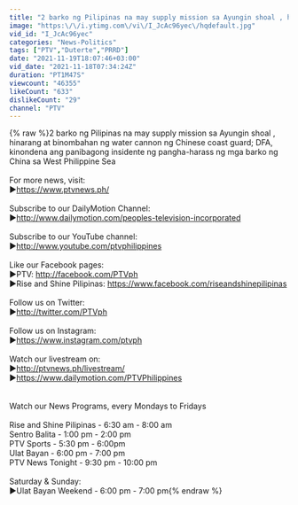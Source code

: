 ```yaml
---
title: "2 barko ng Pilipinas na may supply mission sa Ayungin shoal , hinarang ng Chinese coast guard"
image: "https:\/\/i.ytimg.com\/vi\/I_JcAc96yec\/hqdefault.jpg"
vid_id: "I_JcAc96yec"
categories: "News-Politics"
tags: ["PTV","Duterte","PRRD"]
date: "2021-11-19T18:07:46+03:00"
vid_date: "2021-11-18T07:34:24Z"
duration: "PT1M47S"
viewcount: "46355"
likeCount: "633"
dislikeCount: "29"
channel: "PTV"
---
```

{% raw %}2 barko ng Pilipinas na may supply mission sa Ayungin shoal , hinarang at binombahan ng water cannon ng Chinese coast guard; DFA, kinondena ang panibagong insidente ng pangha-harass ng mga barko ng China sa West Philippine Sea<br /><br />For more news, visit: <br />►<a rel="nofollow" target="blank" href="https://www.ptvnews.ph/">https://www.ptvnews.ph/</a><br /><br />Subscribe to our DailyMotion Channel:<br />►<a rel="nofollow" target="blank" href="http://www.dailymotion.com/peoples-television-incorporated">http://www.dailymotion.com/peoples-television-incorporated</a><br /><br />Subscribe to our YouTube channel:<br />►<a rel="nofollow" target="blank" href="http://www.youtube.com/ptvphilippines">http://www.youtube.com/ptvphilippines</a><br /><br />Like our Facebook pages:<br />►PTV: <a rel="nofollow" target="blank" href="http://facebook.com/PTVph">http://facebook.com/PTVph</a> <br />►Rise and Shine Pilipinas: <a rel="nofollow" target="blank" href="https://www.facebook.com/riseandshinepilipinas">https://www.facebook.com/riseandshinepilipinas</a><br /><br />Follow us on Twitter: <br />►<a rel="nofollow" target="blank" href="http://twitter.com/PTVph">http://twitter.com/PTVph</a><br /><br />Follow us on Instagram:<br />►<a rel="nofollow" target="blank" href="https://www.instagram.com/ptvph">https://www.instagram.com/ptvph</a><br /><br />Watch our livestream on: <br />►<a rel="nofollow" target="blank" href="http://ptvnews.ph/livestream/">http://ptvnews.ph/livestream/</a><br />►<a rel="nofollow" target="blank" href="https://www.dailymotion.com/PTVPhilippines">https://www.dailymotion.com/PTVPhilippines</a><br /><br /><br />Watch our News Programs, every Mondays to Fridays<br /><br />Rise and Shine Pilipinas - 6:30 am - 8:00 am<br />Sentro Balita - 1:00 pm - 2:00 pm<br />PTV Sports - 5:30 pm - 6:00pm<br />Ulat Bayan - 6:00 pm - 7:00 pm<br />PTV News Tonight -  9:30 pm - 10:00 pm<br /><br />Saturday &amp; Sunday:<br />►Ulat Bayan Weekend - 6:00 pm - 7:00 pm{% endraw %}
